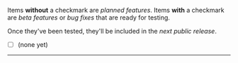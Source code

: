 Items **without** a checkmark are *planned features*.
Items **with** a checkmark are *beta features* or *bug fixes* that are ready for testing.
<!--that are available for testing by downloading the [current CI build] version.-->
Once they've been tested, they'll be included in the *next public release*.

<!--[![AppVeyor](https://img.shields.io/appveyor/ci/luminous-software/luminous-code.svg)]()
-->
- [ ] (none yet)

---

[current CI build]: http://vsixgallery.com/author/luminous%20software%20solutions
